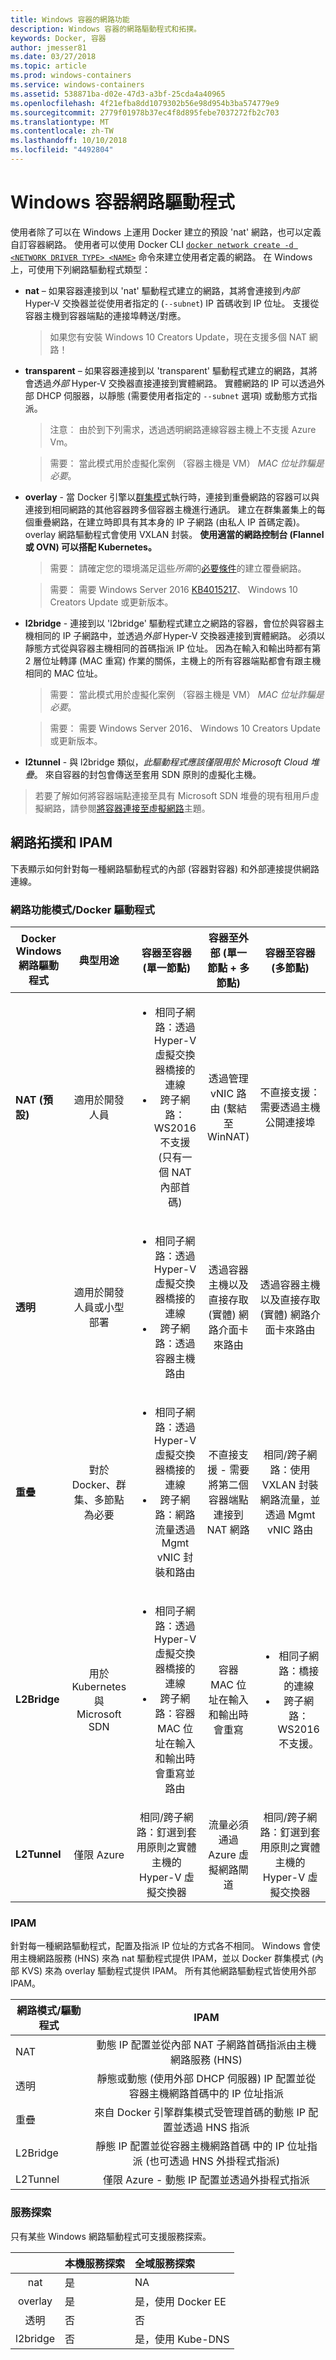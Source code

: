 ```yaml
---
title: Windows 容器的網路功能
description: Windows 容器的網路驅動程式和拓撲。
keywords: Docker, 容器
author: jmesser81
ms.date: 03/27/2018
ms.topic: article
ms.prod: windows-containers
ms.service: windows-containers
ms.assetid: 538871ba-d02e-47d3-a3bf-25cda4a40965
ms.openlocfilehash: 4f21efba8dd1079302b56e98d954b3ba574779e9
ms.sourcegitcommit: 2779f01978b37ec4f8d895febe7037272fb2c703
ms.translationtype: MT
ms.contentlocale: zh-TW
ms.lasthandoff: 10/10/2018
ms.locfileid: "4492804"
---
```

# <a name="windows-container-network-drivers"></a>Windows 容器網路驅動程式  

使用者除了可以在 Windows 上運用 Docker 建立的預設 'nat' 網路，也可以定義自訂容器網路。 使用者可以使用 Docker CLI [`docker network create -d <NETWORK DRIVER TYPE> <NAME>`](https://docs.docker.com/engine/reference/commandline/network_create/) 命令來建立使用者定義的網路。 在 Windows 上，可使用下列網路驅動程式類型：

- **nat** – 如果容器連接到以 'nat' 驅動程式建立的網路，其將會連接到*內部* Hyper-V 交換器並從使用者指定的 (``--subnet``) IP 首碼收到 IP 位址。 支援從容器主機到容器端點的連接埠轉送/對應。
  > 如果您有安裝 Windows 10 Creators Update，現在支援多個 NAT 網路！

- **transparent** – 如果容器連接到以 'transparent' 驅動程式建立的網路，其將會透過*外部* Hyper-V 交換器直接連接到實體網路。 實體網路的 IP 可以透過外部 DHCP 伺服器，以靜態 (需要使用者指定的 ``--subnet`` 選項) 或動態方式指派。 
  > 注意︰ 由於到下列需求，透過透明網路連線容器主機上不支援 Azure Vm。
  
  > 需要： 當此模式用於虛擬化案例 （容器主機是 VM） _MAC 位址詐騙是必要_。

- **overlay** - 當 Docker 引擎以[群集模式](../manage-containers/swarm-mode.md)執行時，連接到重疊網路的容器可以與連接到相同網路的其他容器跨多個容器主機進行通訊。 建立在群集叢集上的每個重疊網路，在建立時即具有其本身的 IP 子網路 (由私人 IP 首碼定義)。 overlay 網路驅動程式會使用 VXLAN 封裝。 **使用適當的網路控制台 (Flannel 或 OVN) 可以搭配 Kubernetes。**
  > 需要： 請確定您的環境滿足這些*所需*的[必要條件](https://docs.docker.com/network/overlay/#operations-for-all-overlay-networks)的建立覆疊網路。

  > 需要： 需要 Windows Server 2016 [KB4015217](https://support.microsoft.com/en-us/help/4015217/windows-10-update-kb4015217)、 Windows 10 Creators Update 或更新版本。

- **l2bridge** - 連接到以 'l2bridge' 驅動程式建立之網路的容器，會位於與容器主機相同的 IP 子網路中，並透過*外部* Hyper-V 交換器連接到實體網路。 必須以靜態方式從與容器主機相同的首碼指派 IP 位址。 因為在輸入和輸出時都有第 2 層位址轉譯 (MAC 重寫) 作業的關係，主機上的所有容器端點都會有跟主機相同的 MAC 位址。
  > 需要： 當此模式用於虛擬化案例 （容器主機是 VM） _MAC 位址詐騙是必要_。
  
  > 需要： 需要 Windows Server 2016、 Windows 10 Creators Update 或更新版本。

- **l2tunnel** - 與 l2bridge 類似，_此驅動程式應該僅限用於 Microsoft Cloud 堆疊_。 來自容器的封包會傳送至套用 SDN 原則的虛擬化主機。

> 若要了解如何將容器端點連接至具有 Microsoft SDN 堆疊的現有租用戶虛擬網路，請參閱[將容器連接至虛擬網路](https://technet.microsoft.com/en-us/windows-server-docs/networking/sdn/manage/connect-container-endpoints-to-a-tenant-virtual-network)主題。


## <a name="network-topologies-and-ipam"></a>網路拓撲和 IPAM
下表顯示如何針對每一種網路驅動程式的內部 (容器對容器) 和外部連接提供網路連線。

### <a name="networking-modes--docker-drivers"></a>網路功能模式/Docker 驅動程式

  | Docker Windows 網路驅動程式 | 典型用途 | 容器至容器 (單一節點) | 容器至外部 (單一節點 + 多節點) | 容器至容器 (多節點) |
  |-------------------------------|:------------:|:------------------------------------:|:------------------------------------------------:|:-----------------------------------:|
  | **NAT (預設)** | 適用於開發人員 | <ul><li>相同子網路：透過 Hyper-V 虛擬交換器橋接的連線</li><li> 跨子網路：WS2016 不支援 (只有一個 NAT 內部首碼)</li></ul> | 透過管理 vNIC 路由 (繫結至 WinNAT) | 不直接支援：需要透過主機公開連接埠 |
  | **透明** | 適用於開發人員或小型部署 | <ul><li>相同子網路：透過 Hyper-V 虛擬交換器橋接的連線</li><li>跨子網路：透過容器主機路由</li></ul> | 透過容器主機以及直接存取 (實體) 網路介面卡來路由 | 透過容器主機以及直接存取 (實體) 網路介面卡來路由 |
  | **重疊** | 對於 Docker、群集、多節點為必要 | <ul><li>相同子網路：透過 Hyper-V 虛擬交換器橋接的連線</li><li>跨子網路：網路流量透過 Mgmt vNIC 封裝和路由</li></ul> | 不直接支援 - 需要將第二個容器端點連接到 NAT 網路 | 相同/跨子網路：使用 VXLAN 封裝網路流量，並透過 Mgmt vNIC 路由 |
  | **L2Bridge** | 用於 Kubernetes 與 Microsoft SDN | <ul><li>相同子網路：透過 Hyper-V 虛擬交換器橋接的連線</li><li> 跨子網路：容器 MAC 位址在輸入和輸出時會重寫並路由</li></ul> | 容器 MAC 位址在輸入和輸出時會重寫 | <ul><li>相同子網路：橋接的連線</li><li>跨子網路：WS2016 不支援。</li></ul> |
  | **L2Tunnel**| 僅限 Azure | 相同/跨子網路：釘選到套用原則之實體主機的 Hyper-V 虛擬交換器 | 流量必須通過 Azure 虛擬網路閘道 | 相同/跨子網路：釘選到套用原則之實體主機的 Hyper-V 虛擬交換器 |

### <a name="ipam"></a>IPAM 
針對每一種網路驅動程式，配置及指派 IP 位址的方式各不相同。 Windows 會使用主機網路服務 (HNS) 來為 nat 驅動程式提供 IPAM，並以 Docker 群集模式 (內部 KVS) 來為 overlay 驅動程式提供 IPAM。 所有其他網路驅動程式皆使用外部 IPAM。

| 網路模式/驅動程式 | IPAM |
| -------------------------|:----:|
| NAT | 動態 IP 配置並從內部 NAT 子網路首碼指派由主機網路服務 (HNS) |
| 透明 | 靜態或動態 (使用外部 DHCP 伺服器) IP 配置並從容器主機網路首碼中的 IP 位址指派 |
| 重疊 | 來自 Docker 引擎群集模式受管理首碼的動態 IP 配置並透過 HNS 指派 |
| L2Bridge | 靜態 IP 配置並從容器主機網路首碼 中的 IP 位址指派 (也可透過 HNS 外掛程式指派) |
| L2Tunnel | 僅限 Azure - 動態 IP 配置並透過外掛程式指派 |

### <a name="service-discovery"></a>服務探索
只有某些 Windows 網路驅動程式可支援服務探索。

|  | 本機服務探索  | 全域服務探索 |
| :---: | :---------------     |  :---                |
| nat | 是 | NA |  
| overlay | 是 | 是，使用 Docker EE |
| 透明 | 否 | 否 |
| l2bridge | 否 | 是，使用 Kube-DNS |
